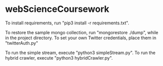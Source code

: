 # webScienceCoursework

To install requirements, run "pip3 install -r requirements.txt".

To restore the sample mongo collection, run "mongorestore ./dump", while in the project directory.
To set your own Twitter credentials, place them in "twitterAuth.py"

To run the simple stream, execute "python3 simpleStream.py".
To run the hybrid crawler, execute "python3 hybridCrawler.py".
